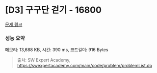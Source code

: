 # [D3] 구구단 걷기 - 16800 

[문제 링크](https://swexpertacademy.com/main/code/problem/problemDetail.do?contestProbId=AYaf9W8afyMDFAQ9) 

### 성능 요약

메모리: 13,688 KB, 시간: 390 ms, 코드길이: 916 Bytes



> 출처: SW Expert Academy, https://swexpertacademy.com/main/code/problem/problemList.do